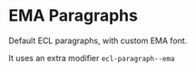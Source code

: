 # EMA Paragraphs

Default ECL paragraphs, with custom EMA font.

It uses an extra modifier `ecl-paragraph--ema`
